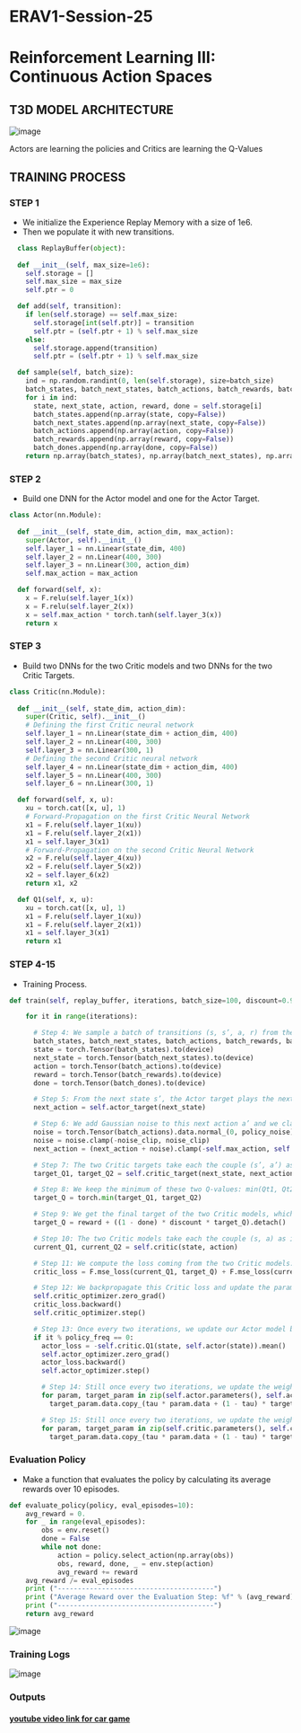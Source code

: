 # ERAV1-Session-25
# Reinforcement Learning III: Continuous Action Spaces

## T3D MODEL ARCHITECTURE 
![image](https://github.com/GunaKoppula/ERAV1-Session-25/assets/61241928/9a6c6c5a-adbd-4ef4-ba4f-68ec2dddda4f)

Actors are learning the policies and Critics are learning the Q-Values

##  TRAINING PROCESS 

### STEP 1
- We initialize the Experience Replay Memory with a size of 1e6.
- Then we populate it with new transitions.
```python
  class ReplayBuffer(object):
    
  def __init__(self, max_size=1e6):
    self.storage = []
    self.max_size = max_size
    self.ptr = 0

  def add(self, transition):
    if len(self.storage) == self.max_size:
      self.storage[int(self.ptr)] = transition
      self.ptr = (self.ptr + 1) % self.max_size
    else:
      self.storage.append(transition)
      self.ptr = (self.ptr + 1) % self.max_size

  def sample(self, batch_size):
    ind = np.random.randint(0, len(self.storage), size=batch_size)
    batch_states, batch_next_states, batch_actions, batch_rewards, batch_dones = [], [], [], [], []
    for i in ind:
      state, next_state, action, reward, done = self.storage[i]
      batch_states.append(np.array(state, copy=False))
      batch_next_states.append(np.array(next_state, copy=False))
      batch_actions.append(np.array(action, copy=False))
      batch_rewards.append(np.array(reward, copy=False))
      batch_dones.append(np.array(done, copy=False))
    return np.array(batch_states), np.array(batch_next_states), np.array(batch_actions), np.array(batch_rewards).reshape(-1, 1), np.array(batch_dones).reshape(-1, 1)
```
### STEP 2
- Build one DNN for the Actor model and one for the Actor Target.
```python
class Actor(nn.Module):
    
  def __init__(self, state_dim, action_dim, max_action):
    super(Actor, self).__init__()
    self.layer_1 = nn.Linear(state_dim, 400)
    self.layer_2 = nn.Linear(400, 300)
    self.layer_3 = nn.Linear(300, action_dim)
    self.max_action = max_action

  def forward(self, x):
    x = F.relu(self.layer_1(x))
    x = F.relu(self.layer_2(x))
    x = self.max_action * torch.tanh(self.layer_3(x))
    return x
```

### STEP 3
- Build two DNNs for the two Critic models and two DNNs for the two Critic Targets.
```python
class Critic(nn.Module):
    
  def __init__(self, state_dim, action_dim):
    super(Critic, self).__init__()
    # Defining the first Critic neural network
    self.layer_1 = nn.Linear(state_dim + action_dim, 400)
    self.layer_2 = nn.Linear(400, 300)
    self.layer_3 = nn.Linear(300, 1)
    # Defining the second Critic neural network
    self.layer_4 = nn.Linear(state_dim + action_dim, 400)
    self.layer_5 = nn.Linear(400, 300)
    self.layer_6 = nn.Linear(300, 1)

  def forward(self, x, u):
    xu = torch.cat([x, u], 1)
    # Forward-Propagation on the first Critic Neural Network
    x1 = F.relu(self.layer_1(xu))
    x1 = F.relu(self.layer_2(x1))
    x1 = self.layer_3(x1)
    # Forward-Propagation on the second Critic Neural Network
    x2 = F.relu(self.layer_4(xu))
    x2 = F.relu(self.layer_5(x2))
    x2 = self.layer_6(x2)
    return x1, x2

  def Q1(self, x, u):
    xu = torch.cat([x, u], 1)
    x1 = F.relu(self.layer_1(xu))
    x1 = F.relu(self.layer_2(x1))
    x1 = self.layer_3(x1)
    return x1

```

### STEP 4-15
- Training Process.
```python
def train(self, replay_buffer, iterations, batch_size=100, discount=0.99, tau=0.005, policy_noise=0.2, noise_clip=0.5, policy_freq=2):

    for it in range(iterations):

      # Step 4: We sample a batch of transitions (s, s’, a, r) from the memory
      batch_states, batch_next_states, batch_actions, batch_rewards, batch_dones = replay_buffer.sample(batch_size)
      state = torch.Tensor(batch_states).to(device)
      next_state = torch.Tensor(batch_next_states).to(device)
      action = torch.Tensor(batch_actions).to(device)
      reward = torch.Tensor(batch_rewards).to(device)
      done = torch.Tensor(batch_dones).to(device)

      # Step 5: From the next state s’, the Actor target plays the next action a’
      next_action = self.actor_target(next_state)

      # Step 6: We add Gaussian noise to this next action a’ and we clamp it in a range of values supported by the environment
      noise = torch.Tensor(batch_actions).data.normal_(0, policy_noise).to(device)
      noise = noise.clamp(-noise_clip, noise_clip)
      next_action = (next_action + noise).clamp(-self.max_action, self.max_action)

      # Step 7: The two Critic targets take each the couple (s’, a’) as input and return two Q-values Qt1(s’,a’) and Qt2(s’,a’) as outputs
      target_Q1, target_Q2 = self.critic_target(next_state, next_action)

      # Step 8: We keep the minimum of these two Q-values: min(Qt1, Qt2)
      target_Q = torch.min(target_Q1, target_Q2)

      # Step 9: We get the final target of the two Critic models, which is: Qt = r + γ * min(Qt1, Qt2), where γ is the discount factor
      target_Q = reward + ((1 - done) * discount * target_Q).detach()

      # Step 10: The two Critic models take each the couple (s, a) as input and return two Q-values Q1(s,a) and Q2(s,a) as outputs
      current_Q1, current_Q2 = self.critic(state, action)

      # Step 11: We compute the loss coming from the two Critic models: Critic Loss = MSE_Loss(Q1(s,a), Qt) + MSE_Loss(Q2(s,a), Qt)
      critic_loss = F.mse_loss(current_Q1, target_Q) + F.mse_loss(current_Q2, target_Q)

      # Step 12: We backpropagate this Critic loss and update the parameters of the two Critic models with a SGD optimizer
      self.critic_optimizer.zero_grad()
      critic_loss.backward()
      self.critic_optimizer.step()

      # Step 13: Once every two iterations, we update our Actor model by performing gradient ascent on the output of the first Critic model
      if it % policy_freq == 0:
        actor_loss = -self.critic.Q1(state, self.actor(state)).mean()
        self.actor_optimizer.zero_grad()
        actor_loss.backward()
        self.actor_optimizer.step()

        # Step 14: Still once every two iterations, we update the weights of the Actor target by polyak averaging
        for param, target_param in zip(self.actor.parameters(), self.actor_target.parameters()):
          target_param.data.copy_(tau * param.data + (1 - tau) * target_param.data)

        # Step 15: Still once every two iterations, we update the weights of the Critic target by polyak averaging
        for param, target_param in zip(self.critic.parameters(), self.critic_target.parameters()):
          target_param.data.copy_(tau * param.data + (1 - tau) * target_param.data)

```

### Evaluation Policy
- Make a function that evaluates the policy by calculating its average rewards over 10 episodes.
```python
def evaluate_policy(policy, eval_episodes=10):
    avg_reward = 0.
    for _ in range(eval_episodes):
        obs = env.reset()
        done = False
        while not done:
            action = policy.select_action(np.array(obs))
            obs, reward, done, _ = env.step(action)
            avg_reward += reward
    avg_reward /= eval_episodes
    print ("---------------------------------------")
    print ("Average Reward over the Evaluation Step: %f" % (avg_reward))
    print ("---------------------------------------")
    return avg_reward
```

![image](https://github.com/GunaKoppula/ERAV1-Session-25/assets/61241928/51c43a33-87c9-4b42-b5f1-5629400f74d7)

### Training Logs

![image](https://github.com/GunaKoppula/ERAV1-Session-25/assets/61241928/ad2f614f-87df-4533-a191-8bb5facbd575)

### Outputs

#### [**youtube video link for car game**](https://youtu.be/8frrydFtsOU)
